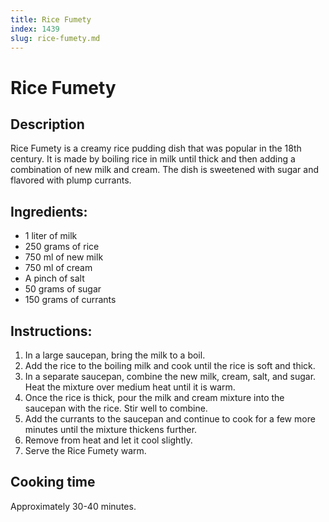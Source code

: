 ```yaml
---
title: Rice Fumety
index: 1439
slug: rice-fumety.md
---
```


# Rice Fumety

## Description
Rice Fumety is a creamy rice pudding dish that was popular in the 18th century. It is made by boiling rice in milk until thick and then adding a combination of new milk and cream. The dish is sweetened with sugar and flavored with plump currants.

## Ingredients:
- 1 liter of milk
- 250 grams of rice
- 750 ml of new milk
- 750 ml of cream
- A pinch of salt
- 50 grams of sugar
- 150 grams of currants

## Instructions:
1. In a large saucepan, bring the milk to a boil.
2. Add the rice to the boiling milk and cook until the rice is soft and thick.
3. In a separate saucepan, combine the new milk, cream, salt, and sugar. Heat the mixture over medium heat until it is warm.
4. Once the rice is thick, pour the milk and cream mixture into the saucepan with the rice. Stir well to combine.
5. Add the currants to the saucepan and continue to cook for a few more minutes until the mixture thickens further.
6. Remove from heat and let it cool slightly.
7. Serve the Rice Fumety warm.

## Cooking time
Approximately 30-40 minutes.
